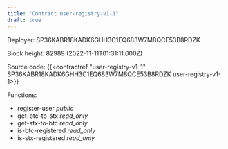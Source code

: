 ```yaml
---
title: "Contract user-registry-v1-1"
draft: true
---
```

Deployer: SP36KABR18KADK6GHH3C1EQ683W7M8QCE53B8RDZK


 



Block height: 82989 (2022-11-11T01:31:11.000Z)

Source code: {{<contractref "user-registry-v1-1" SP36KABR18KADK6GHH3C1EQ683W7M8QCE53B8RDZK user-registry-v1-1>}}

Functions:

* register-user _public_
* get-btc-to-stx _read_only_
* get-stx-to-btc _read_only_
* is-btc-registered _read_only_
* is-stx-registered _read_only_
